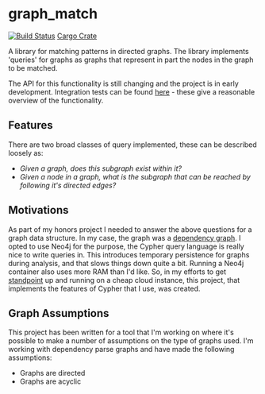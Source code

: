 # graph_match

[![Build Status](https://travis-ci.org/charlieegan3/graph_match.svg?branch=master)](https://travis-ci.org/charlieegan3/graph_match) [Cargo Crate](https://crates.io/crates/graph_match)

A library for matching patterns in directed graphs. The library implements 
'queries' for graphs as graphs that represent in part the nodes in the graph 
to be matched.

The API for this functionality is still changing and the project is in early
development. Integration tests can be found 
[here](https://github.com/charlieegan3/graph-match/blob/master/tests/lib.rs) - 
these give a reasonable overview of the functionality.

## Features
There are two broad classes of query implemented, these can be described
loosely as:
* _Given a graph, does this subgraph exist within it?_
* _Given a node in a graph, what is the subgraph that can be reached by 
following it's directed edges?_

## Motivations
As part of my honors project I needed to answer the above questions for a graph
data structure. In my case, the graph was a 
[dependency graph](https://en.wikipedia.org/wiki/Dependency_grammar). I opted 
to use Neo4j for the purpose, the Cypher query language is really nice to 
write queries in. This introduces temporary persistence for graphs during
analysis, and that slows things down quite a bit. Running a Neo4j container
also uses more RAM than I'd like. So, in my efforts to get 
[standpoint](https://github.com/charlieegan3/standpoint) up and running on
a cheap cloud instance, this project, that implements the features of Cypher
that I use, was created.


## Graph Assumptions
This project has been written for a tool that I'm working on where it's 
possible to make a number of assumptions on the type of graphs used. I'm 
working with dependency parse graphs and have made the following assumptions:

* Graphs are directed
* Graphs are acyclic
